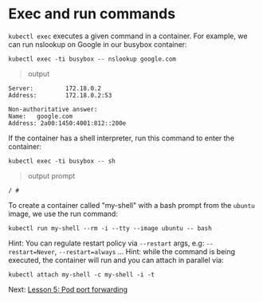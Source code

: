 # Exec and run commands

`kubectl exec` executes a given command in a container. For example, we can run nslookup on Google in our busybox container:

```
kubectl exec -ti busybox -- nslookup google.com
```

> output

```
Server:         172.18.0.2
Address:        172.18.0.2:53

Non-authoritative answer:
Name:   google.com
Address: 2a00:1450:4001:812::200e
```

If the container has a shell interpreter, 
run this command to enter the container:


```
kubectl exec -ti busybox -- sh
```

> output prompt

```
/ #
```

To create a container called "my-shell" with a bash prompt from the `ubuntu` image, we use the run command:
```
kubectl run my-shell --rm -i --tty --image ubuntu -- bash
```

Hint: You can regulate restart policy via `--restart` args, e.g: `--restart=Never`, `--restart=always` ...
Hint:  while the command is being executed, the container will run and you can attach in parallel via:
```
kubectl attach my-shell -c my-shell -i -t
```

Next: [Lesson 5: Pod port forwarding](05-pod-port-forwarding.md)
